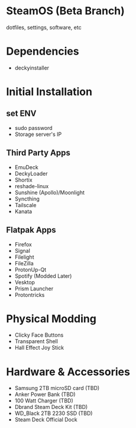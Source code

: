 # SteamOS (Beta Branch)
dotfiles, settings, software, etc

# Dependencies
- deckyinstaller

# Initial Installation
## set ENV
- sudo password
- Storage server's IP

## Third Party Apps
- EmuDeck
- DeckyLoader
- Shortix
- reshade-linux
- Sunshine (Apollo)/Moonlight
- Syncthing
- Tailscale
- Kanata

## Flatpak Apps
- Firefox
- Signal
- Filelight
- FileZilla
- ProtonUp-Qt
- Spotify (Modded Later)
- Vesktop
- Prism Launcher
- Protontricks

# Physical Modding
- Clicky Face Buttons
- Transparent Shell
- Hall Effect Joy Stick

# Hardware & Accessories
- Samsung 2TB microSD card (TBD)
- Anker Power Bank (TBD)
- 100 Watt Charger (TBD)
- Dbrand Steam Deck Kit (TBD)
- WD_Black 2TB 2230 SSD (TBD)
- Steam Deck Official Dock
